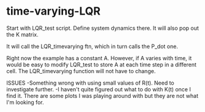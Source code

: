 # time-varying-LQR
Start with LQR_test script. Define system dynamics there. It will also pop out the K matrix.

It will call the LQR_timevarying ftn, which in turn calls the P_dot one.

Right now the example has a constant A. However, if A varies with time, it would be easy to modify LQR_test to store A at each time step in a different cell. The LQR_timevarying function will not have to change.

ISSUES
-Something wrong with using small values of R(t). Need to investigate further.
-I haven't quite figured out what to do with K(t) once I find it. There are some plots I was playing around with but they are not what I'm looking for.
